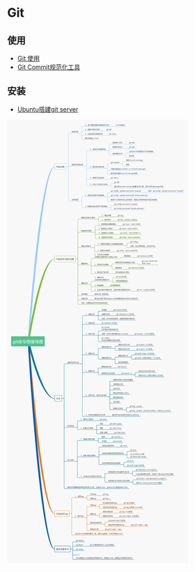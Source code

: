 # Git

## 使用

- [Git 使用](./usage)
- [Git Commit规范化工具](./20231026-git-commit-format)

## 安装

- [Ubuntu搭建git server](./20170711-ubuntu-install-git-server)

![](./src/git命令思维导图.png)